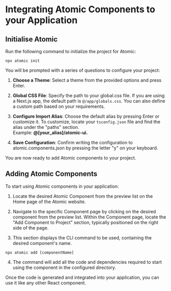 # Integrating Atomic Components to your Application

## Initialise Atomic
Run the following command to initialize the project for Atomic:
```
npx atomic init
```

You will be prompted with a series of questions to configure your project:
<br>

1. **Choose a Theme**: Select a theme from the provided options and press Enter. 

2. **Global CSS File**: Specify the path to your global.css file. If you are using a Next.js app, the default path is `@/app/globals.css`. You can also define a custom path based on your requirements.

3. **Configure Import Alias**: Choose the default alias by pressing Enter or customize it. To customize, locate your `tsconfig.json` file and find the alias under the "paths" section. <br/> Example: **@[your_alias]/atomic-ui.**

4. **Save Configuration**: Confirm writing the configuration to atomic.components.json by pressing the letter "y" on your keyboard.


You are now ready to add Atomic components to your project.

## Adding Atomic Components

To start using Atomic components in your application:

1. Locate the desired Atomic Component from the preview list on the Home page of the Atomic website. 

2. Navigate to the specific Component page by clicking on the desired component from the preview list. Within the Component page, locate the "Add Component to Project" section, typically positioned on the right side of the page.

3. This section displays the CLI command to be used, containing the desired component's name. 


```
npx atomic add [componentName]
``` 

4. The command will add all the code and dependencies required to start using the component in the configured directory.  

Once the code is generated and integrated into your application, you can use it like any other React component.